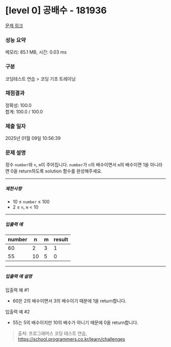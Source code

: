 # [level 0] 공배수 - 181936 

[문제 링크](https://school.programmers.co.kr/learn/courses/30/lessons/181936) 

### 성능 요약

메모리: 85.1 MB, 시간: 0.03 ms

### 구분

코딩테스트 연습 > 코딩 기초 트레이닝

### 채점결과

정확성: 100.0<br/>합계: 100.0 / 100.0

### 제출 일자

2025년 01월 09일 10:56:39

### 문제 설명

<p style="user-select: auto !important;">정수 <code style="user-select: auto !important;">number</code>와 <code style="user-select: auto !important;">n</code>, <code style="user-select: auto !important;">m</code>이 주어집니다. <code style="user-select: auto !important;">number</code>가 <code style="user-select: auto !important;">n</code>의 배수이면서 <code style="user-select: auto !important;">m</code>의 배수이면 1을 아니라면 0을 return하도록 solution 함수를 완성해주세요.</p>

<hr style="user-select: auto !important;">

<h5 style="user-select: auto !important;">제한사항</h5>

<ul style="user-select: auto !important;">
<li style="user-select: auto !important;">10 ≤ <code style="user-select: auto !important;">number</code> ≤ 100</li>
<li style="user-select: auto !important;">2 ≤ <code style="user-select: auto !important;">n</code>, <code style="user-select: auto !important;">m</code> &lt; 10</li>
</ul>

<hr style="user-select: auto !important;">

<h5 style="user-select: auto !important;">입출력 예</h5>
<table class="table" style="user-select: auto !important;">
        <thead style="user-select: auto !important;"><tr style="user-select: auto !important;">
<th style="user-select: auto !important;">number</th>
<th style="user-select: auto !important;">n</th>
<th style="user-select: auto !important;">m</th>
<th style="user-select: auto !important;">result</th>
</tr>
</thead>
        <tbody style="user-select: auto !important;"><tr style="user-select: auto !important;">
<td style="user-select: auto !important;">60</td>
<td style="user-select: auto !important;">2</td>
<td style="user-select: auto !important;">3</td>
<td style="user-select: auto !important;">1</td>
</tr>
<tr style="user-select: auto !important;">
<td style="user-select: auto !important;">55</td>
<td style="user-select: auto !important;">10</td>
<td style="user-select: auto !important;">5</td>
<td style="user-select: auto !important;">0</td>
</tr>
</tbody>
      </table>
<hr style="user-select: auto !important;">

<h5 style="user-select: auto !important;">입출력 예 설명</h5>

<p style="user-select: auto !important;">입출력 예 #1</p>

<ul style="user-select: auto !important;">
<li style="user-select: auto !important;">60은 2의 배수이면서 3의 배수이기 때문에 1을 return합니다.</li>
</ul>

<p style="user-select: auto !important;">입출력 예 #2</p>

<ul style="user-select: auto !important;">
<li style="user-select: auto !important;">55는 5의 배수이지만 10의 배수가 아니기 때문에 0을 return합니다.</li>
</ul>


> 출처: 프로그래머스 코딩 테스트 연습, https://school.programmers.co.kr/learn/challenges